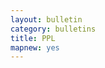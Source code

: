 ```yaml
---
layout: bulletin
category: bulletins
title: PPL
mapnew: yes
---
```



<div id="map" style="width: 100%; height: 800px"></div>

<script>

	var map = L.map('map')
    .setView([51.854, -0.093], 12)
    .addLayer(L.mapbox.tileLayer('goodcaesar.map-u6uou3l9', {
        detectRetina: true,
        retinaVersion: 'goodcaesar.map-u6uou3l9',
        maxZoom: 14,
        minZoom: 12
    })); 
	
	L.control.scale().addTo(map);        
                                                                        
</script>